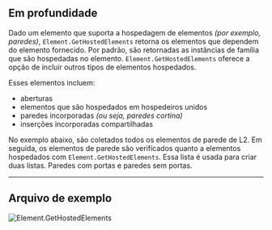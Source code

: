 ## Em profundidade
Dado um elemento que suporta a hospedagem de elementos _(por exemplo, paredes)_, `Element.GetHostedElements` retorna os elementos que dependem do elemento fornecido. Por padrão, são retornadas as instâncias de família que são hospedadas no elemento. `Element.GetHostedElements` oferece a opção de incluir outros tipos de elementos hospedados.

Esses elementos incluem:
- aberturas
- elementos que são hospedados em hospedeiros unidos
- paredes incorporadas _(ou seja, paredes cortina)_
- inserções incorporadas compartilhadas

No exemplo abaixo, são coletados todos os elementos de parede de L2. Em seguida, os elementos de parede são verificados quanto a elementos hospedados com `Element.GetHostedElements`. Essa lista é usada para criar duas listas. Paredes com portas e paredes sem portas.
___
## Arquivo de exemplo

![Element.GetHostedElements](./Revit.Elements.Element.GetHostedElements_img.jpg)
